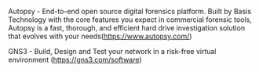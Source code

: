 Autopsy - End-to-end open source digital forensics platform. Built by Basis Technology with the core features you expect in commercial forensic tools, 
          Autopsy is a fast, thorough, and efficient hard drive investigation solution that evolves with your needs(https://www.autopsy.com/)

GNS3 - Build, Design and Test your network in a risk-free virtual environment (https://gns3.com/software)
